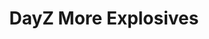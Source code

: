 ---
layout: "project"
title: "DayZ More Explosives"
permalink: "/dayz-more-explosives/"

video: "https://www.youtube.com/embed/l5rjBDkBL3I"



sections:
    -   contents:
            -   text: "More Explosives is a DayZ mod that adds a row of explosives and a custom raiding system to the game. It is both an upgrade over the older <a href=\"/projects/Breachingcharge/Breachingcharge.html\" target=\"_blank\">Breachingcharge</a> mod and a highly configurable addition to DayZ's explosives. It uses DayZ's config and damage system as a base to allow for easier compatibility with other mods and includes explosive charges that can be placed on most surfaces, giving players more freedom and options in dealing with different situations."

    -   heading: "What was my role?"
        contents:
            -   text: "Similar to Breachingcharge, this mod was primarily developed by my brother. While my role mainly consisted of assisting in the design and realization of the mod's systems, I was significantly more involved in the mod's development than I was in Breachingcharge. My involvement includes, but isn't limited to:"
                bullets:
                    -   text: "<b>Networking of explosives:</b> One of the main features of the mod is the ability to freely connect any number of charges to any number of detonators and vice versa. Even though this was relatively easy to put into code, figuring out an efficient way to communicate this data between clients was not. The final design keeps track of a client's state to send only the required data while removing any redundant information and compacting the remaining data, ensuring that the performance isn't impacted even when detonators are connected to large quantities of explosives."
                        style: "disc"

                    -   text: "<b>Integration into DayZ's damage system:</b> The biggest issue with Breachingcharge was the need for custom code to ensure compatibility in some cases. To circumvent this, I helped my brother build the entire mod around the game's built-in damage system. Apart from automating large parts of the system and removing the need to send a lot of the data to the clients at runtime, this had some other positive effects on the gameplay. The most important one is arguably the removal of nearly all placement restrictions, allowing players to put charges on nearly anything, ranging from vehicles to the inventories of other players."
                        style: "disc"

                    -   text: "<b>Modular approach to explosives:</b> As part of the mod, we wanted to improve the explosives by adding modularity to them. We did this by choosing an approach in which each charge consists of a row of components on top of the base explosive. These components come in the form of, for example, a timer or receiver and alter the visual appearance of the explosive to make each configuration easily recognizeable. As a result, we ended up with a highly customizable explosive system that can be quickly built upon by any server owner with some modding experience."
                        style: "disc"



links:
    -   name: "github"
        url: "https://github.com/PhilippVidal/MoreExplosives"
        icon: "fab fa-github"
    -   name: "steam"
        url: "https://steamcommunity.com/sharedfiles/filedetails/?id=2916864737"
        icon: "fab fa-steam"

release: "January 2023"

engine:
    name: "Enfusion"
    url: "https://enfusionengine.com"

languages:
    -   name: "Enforce Script (C#&#8209like)"
        url: "https://community.bistudio.com/wiki/DayZ:Enforce_Script_Syntax"

roles:
    - "Programmer"
    - "Designer"
    - "QA"

tools:
    -   name: "Visual Studio"
    -   name: "DayZ Tools"
        url: "https://store.steampowered.com/app/830640/DayZ_Tools/"

screenshots:
    - "/images/dayz-more-explosives/more-explosives-1.jpg"
    - "/images/dayz-more-explosives/more-explosives-2.jpg"
    - "/images/dayz-more-explosives/more-explosives-3.jpg"
    - "/images/dayz-more-explosives/more-explosives-4.jpg"
    - "/images/dayz-more-explosives/more-explosives-5.jpg"
    - "/images/dayz-more-explosives/more-explosives-6.jpg"
    - "/images/dayz-more-explosives/more-explosives-7.jpg"
---